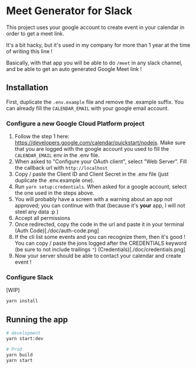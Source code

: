 # Meet Generator for Slack

This project uses your google account to create event in your calendar in order to get a meet link.

It's a bit hacky, but it's used in my company for more than 1 year at the time of writing this line !

Basically, with that app you will be able to do `/meet` in any slack channel, and be able to get an auto generated Google Meet link !

## Installation

First, duplicate the `.env.example` file and remove the .example suffix.
You can already fill the `CALENDAR_EMAIL` with your google email account.

### Configure a new Google Cloud Platform project

1. Follow the step 1 here: https://developers.google.com/calendar/quickstart/nodejs. Make sure that you are logged with the google account you used to fill the `CALENDAR_EMAIL` env in the .env file.
2. When asked to "Configure your OAuth client", select "Web Server". Fill the callback url with `http://localhost`
3. Copy / paste the Client ID and Client Secret in the .env file (just duplicate the .env.example one).
4. Run `yarn setup:credentials`. When asked for a google account, select the one used in the steps above.
5. You will probably have a screen with a warning about an app not approved; you can continue with that (because it's **your** app, I will not steel any data :p )
6. Accept all permissions
7. Once redirected, copy the code in the url and paste it in your terminal
(Auth Code)[./doc/auth-code.png]
8. If the cli list some events and you can recognize them, then it's good ! You can copy / paste the jons logged after the CREDENTIALS keyword (be sure to not include trailings `"`)
(Credentials)[./doc/credentials.png]
9. Now your server should be able to contact your calendar and create event !

### Configure Slack
[WIP]


```bash
yarn install
```

## Running the app

```bash
# development
yarn start:dev

# Prod
yarn build
yarn start
```
